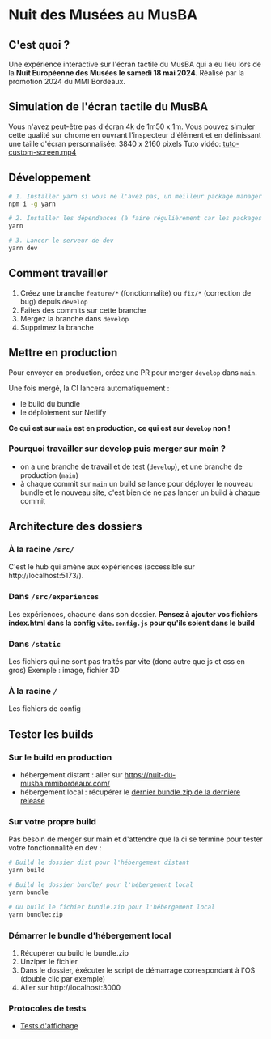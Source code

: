# Nuit des Musées au MusBA

## C'est quoi ?

Une expérience interactive sur l'écran tactile du MusBA qui a eu lieu lors de la **Nuit Européenne des Musées le samedi 18 mai 2024.**
Réalisé par la promotion 2024 du MMI Bordeaux.

## Simulation de l'écran tactile du MusBA

Vous n'avez peut-être pas d'écran 4k de 1m50 x 1m.
Vous pouvez simuler cette qualité sur chrome en ouvrant l'inspecteur d'élément et en définissant une taille d'écran personnalisée: 3840 x 2160 pixels
Tuto vidéo: [tuto-custom-screen.mp4](https://drive.google.com/file/d/13nn7Nf9MTph6T_OHQdIMjQydiNKbts94/view?usp=sharing)

## Développement

```bash
# 1. Installer yarn si vous ne l'avez pas, un meilleur package manager que npm
npm i -g yarn

# 2. Installer les dépendances (à faire régulièrement car les packages peuvent êtres mis à jour)
yarn

# 3. Lancer le serveur de dev
yarn dev
```

## Comment travailler

1. Créez une branche `feature/*` (fonctionnalité) ou `fix/*` (correction de bug) depuis `develop`
2. Faites des commits sur cette branche
3. Mergez la branche dans `develop`
4. Supprimez la branche

## Mettre en production

Pour envoyer en production, créez une PR pour merger `develop` dans `main`.

Une fois mergé, la CI lancera automatiquement :

- le build du bundle
- le déploiement sur Netlify

**Ce qui est sur `main` est en production, ce qui est sur `develop` non !**

### Pourquoi travailler sur develop puis merger sur main ?

- on a une branche de travail et de test (`develop`), et une branche de production (`main`)
- à chaque commit sur `main` un build se lance pour déployer le nouveau bundle et le nouveau site, c'est bien de ne pas lancer un build à chaque commit

## Architecture des dossiers

### À la racine `/src/`

C'est le hub qui amène aux expériences (accessible sur http://localhost:5173/).

### Dans `/src/experiences`

Les expériences, chacune dans son dossier.
**Pensez à ajouter vos fichiers index.html dans la config `vite.config.js` pour qu'ils soient dans le build**

### Dans `/static`

Les fichiers qui ne sont pas traités par vite (donc autre que js et css en gros)
Exemple : image, fichier 3D

### À la racine `/`

Les fichiers de config

## Tester les builds

### Sur le build en production

- hébergement distant : aller sur https://nuit-du-musba.mmibordeaux.com/
- hébergement local : récupérer le [dernier bundle.zip de la dernière release](https://github.com/nuit-musee-musba/experience/releases/latest/download/bundle.zip)

### Sur votre propre build

Pas besoin de merger sur main et d'attendre que la ci se termine pour tester votre fonctionnalité en dev :

```bash
# Build le dossier dist pour l'hébergement distant
yarn build

# Build le dossier bundle/ pour l'hébergement local
yarn bundle

# Ou build le fichier bundle.zip pour l'hébergement local
yarn bundle:zip
```

### Démarrer le bundle d'hébergement local

1. Récupérer ou build le bundle.zip
2. Unziper le fichier
3. Dans le dossier, éxécuter le script de démarrage correspondant à l'OS (double clic par exemple)
4. Aller sur http://localhost:3000

### Protocoles de tests

- [Tests d'affichage](https://docs.google.com/document/d/1sBZ3sFOpRg8fPJS0sMHI_C1JK4XoqwRLattG3UdXTCM/edit?usp=drive_link)
